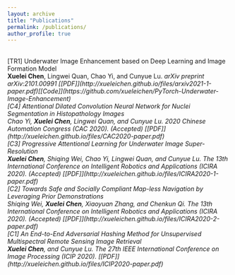 ```yaml
---
layout: archive
title: "Publications"
permalink: /publications/
author_profile: true
---
```

<br>
[TR1] Underwater Image Enhancement based on Deep Learning and Image Formation Model<br>
<b>Xuelei Chen</b>, Lingwei Quan, Chao Yi, and Cunyue Lu.  
<i>arXiv preprint arXiv:2101.00991 [[PDF]](http://xueleichen.github.io/files/arxiv2021-1-paper.pdf)[[Code]](https://github.com/xueleichen/PyTorch-Underwater-Image-Enhancement)

<br>
[C4] Attentional Dilated Convolution Neural Network for Nuclei Segmentation in Histopathology Images<br>
Chao Yi, <b>Xuelei Chen</b>, Lingwei Quan, and Cunyue Lu.  
<i>2020 Chinese Automation Congress (CAC 2020). (Accepted) [[PDF]](http://xueleichen.github.io/files/CAC2020-paper.pdf)

<br>
[C3] Progressive Attentional Learning for Underwater Image Super-Resolution<br>
<b>Xuelei Chen</b>, Shiqing Wei, Chao Yi, Lingwei Quan, and Cunyue Lu.  
<i>The 13th International Conference on Intelligent Robotics and Applications (ICIRA 2020). (Accepted) [[PDF]](http://xueleichen.github.io/files/ICIRA2020-1-paper.pdf)

<br>
[C2] Towards Safe and Socially Compliant Map-less Navigation by Leveraging Prior Demonstrations<br>
Shiqing Wei, <b>Xuelei Chen</b>, Xiaoyuan Zhang, and Chenkun Qi.  
<i>The 13th International Conference on Intelligent Robotics and Applications (ICIRA 2020). (Accepted) [[PDF]](http://xueleichen.github.io/files/ICIRA2020-2-paper.pdf)

<br>
[C1] An End-to-End Adversarial Hashing Method for Unsupervised Multispectral Remote Sensing Image Retrieval<br>
<b>Xuelei Chen</b>, and Cunyue Lu.  
<i>The 27th IEEE International Conference on Image Processing (ICIP 2020). [[PDF]](http://xueleichen.github.io/files/ICIP2020-paper.pdf)




